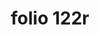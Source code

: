 ---
layout: edition
title: folio 122r
manuscript: Florence, Biblioteca Marucelliana, Carte Rajna XIX.15
sigla: R
iip: r122r.tif
milestone: 243
---